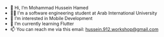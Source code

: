 - 👋 Hi, I’m Mohammad Hussein Hamed
- 👨‍🎓 I'm a software engineering student at Arab International University 
- 👀 I’m interested in Mobile Development
- 🌱 I’m currently learning Flutter 
- 📫 You can reach me via this email: hussein.912.workshop@gmail.com

<!---
MHD912/MHD912 is a ✨ special ✨ repository because its `README.md` (this file) appears on your GitHub profile.
You can click the Preview link to take a look at your changes.
--->
